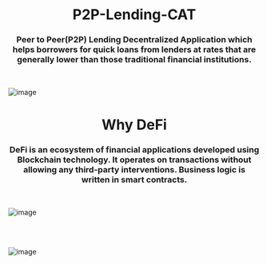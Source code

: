 <h1 align="center">P2P-Lending-CAT</h1>
<div align="center">
<h3>
Peer to Peer(P2P) Lending Decentralized Application which helps borrowers for quick loans from lenders at rates that are generally lower than those traditional financial institutions.
</h3>
</div>
<br/>

![image](https://user-images.githubusercontent.com/99068989/218099730-ae26368b-a27f-4d3d-83ce-43e8e5f4e7d4.png)

<h1 align="center"> Why DeFi </h1>

<div align="center">

<h3> DeFi is an ecosystem of financial applications developed using Blockchain technology. It operates on transactions without allowing any third-party interventions. Business logic is written in smart contracts.
</h3>
</div>
<br/>

![image](https://user-images.githubusercontent.com/99068989/218098474-84df0da9-2372-44e2-ad33-d4ac4a7de89d.png)

<br/>
<br/>

![image](https://user-images.githubusercontent.com/99068989/218104129-403dcc5e-b01a-4fc2-aa3f-03a794de9ca0.png)




